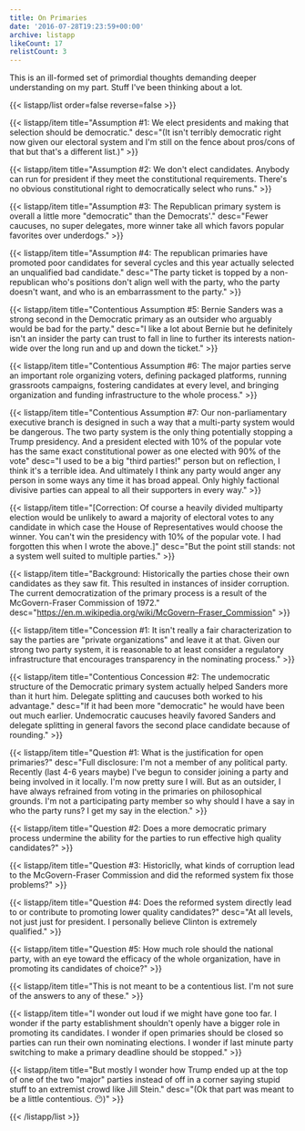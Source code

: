 ```yaml
---
title: On Primaries
date: '2016-07-28T19:23:59+00:00'
archive: listapp
likeCount: 17
relistCount: 3
---
```


This is an ill-formed set of primordial thoughts demanding deeper understanding on my part. Stuff I've been thinking about a lot.

<!--more-->

{{< listapp/list order=false reverse=false >}}

   {{< listapp/item title="Assumption #1: We elect presidents and making that selection should be democratic."
      desc="(It isn't terribly democratic right now given our electoral system and I'm still on the fence about pros/cons of that but that's a different list.)" >}}

   {{< listapp/item title="Assumption #2: We don't elect candidates. Anybody can run for president if they meet the constitutional requirements. There's no obvious constitutional right to democratically select who runs." >}}

   {{< listapp/item title="Assumption #3: The Republican primary system is overall a little more \"democratic\" than the Democrats'."
      desc="Fewer caucuses, no super delegates, more winner take all which favors popular favorites over underdogs." >}}

   {{< listapp/item title="Assumption #4: The republican primaries have promoted poor candidates for several cycles and this year actually selected an unqualified bad candidate."
      desc="The party ticket is topped by a non-republican who's positions don't align well with the party, who the party doesn't want, and who is an embarrassment to the party." >}}

   {{< listapp/item title="Contentious Assumption #5: Bernie Sanders was a strong second in the Democratic primary as an outsider who arguably would be bad for the party."
      desc="I like a lot about Bernie but he definitely isn't an insider the party can trust to fall in line to further its interests nation-wide over the long run and up and down the ticket." >}}

   {{< listapp/item title="Contentious Assumption #6: The major parties serve an important role organizing voters, defining packaged platforms, running grassroots campaigns, fostering candidates at every level, and bringing organization and funding infrastructure to the whole process." >}}

   {{< listapp/item title="Contentious Assumption #7: Our non-parliamentary executive branch is designed in such a way that a multi-party system would be dangerous. The two party system is the only thing potentially stopping a Trump presidency. And a president elected with 10% of the popular vote has the same exact constitutional power as one elected with 90% of the vote"
      desc="I used to be a big \"third parties!\" person but on reflection, I think it's a terrible idea. And ultimately I think any party would anger any person in some ways any time it has broad appeal. Only highly factional divisive parties can appeal to all their supporters in every way." >}}

   {{< listapp/item title="[Correction: Of course a heavily divided multiparty election would be unlikely to award a majority of electoral votes to any candidate in which case the House of Representatives would choose the winner. You can't win the presidency with 10% of the popular vote. I had forgotten this when I wrote the above.]"
      desc="But the point still stands: not a system well suited to multiple parties." >}}

   {{< listapp/item title="Background: Historically the parties chose their own candidates as they saw fit. This resulted in instances of insider corruption. The current democratization of the primary process is a result of the McGovern-Fraser Commission of 1972."
      desc="https://en.m.wikipedia.org/wiki/McGovern–Fraser_Commission" >}}

   {{< listapp/item title="Concession #1: It isn't really a fair characterization to say the parties are \"private organizations\" and leave it at that. Given our strong two party system, it is reasonable to at least consider a regulatory infrastructure that encourages transparency in the nominating process." >}}

   {{< listapp/item title="Contentious Concession #2: The undemocratic structure of the Democratic primary system actually helped Sanders more than it hurt him. Delegate splitting and caucuses both worked to his advantage."
      desc="If it had been more \"democratic\" he would have been out much earlier. Undemocratic caucuses heavily favored Sanders and delegate splitting in general favors the second place candidate because of rounding." >}}

   {{< listapp/item title="Question #1: What is the justification for open primaries?"
      desc="Full disclosure: I'm not a member of any political party. Recently (last 4-6 years maybe) I've begun to consider joining a party and being involved in it locally. I'm now pretty sure I will. But as an outsider, I have always refrained from voting in the primaries on philosophical grounds. I'm not a participating party member so why should I have a say in who the party runs? I get my say in the election." >}}

   {{< listapp/item title="Question #2: Does a more democratic primary process undermine the ability for the parties to run effective high quality candidates?" >}}

   {{< listapp/item title="Question #3: Historiclly, what kinds of corruption lead to the McGovern-Fraser Commission and did the reformed system fix those problems?" >}}

   {{< listapp/item title="Question #4: Does the reformed system directly lead to or contribute to promoting lower quality candidates?"
      desc="At all levels, not just just for president. I personally believe Clinton is extremely qualified." >}}

   {{< listapp/item title="Question #5: How much role should the national party, with an eye toward the efficacy of the whole organization, have in promoting its candidates of choice?" >}}

   {{< listapp/item title="This is not meant to be a contentious list. I'm not sure of the answers to any of these." >}}

   {{< listapp/item title="I wonder out loud if we might have gone too far. I wonder if the party establishment shouldn't openly have a bigger role in promoting its candidates. I wonder if open primaries should be closed so parties can run their own nominating elections. I wonder if last minute party switching to make a primary deadline should be stopped." >}}

   {{< listapp/item title="But mostly I wonder how Trump ended up at the top of one of the two \"major\" parties instead of off in a corner saying stupid stuff to an extremist crowd like Jill Stein."
      desc="(Ok that part was meant to be a little contentious. 😶)" >}}

{{< /listapp/list >}}
